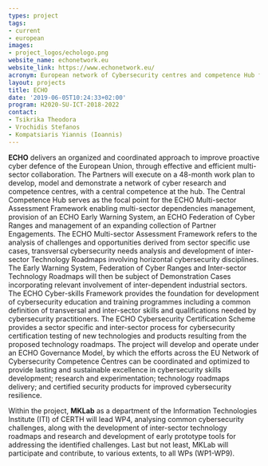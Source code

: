 ```yaml
---
types: project
tags:
- current
- european
images:
- project_logos/echologo.png
website_name: echonetwork.eu
website_link: https://www.echonetwork.eu/
acronym: European network of Cybersecurity centres and competence Hub for innovation and Operations
layout: projects
title: ECHO
date: '2019-06-05T10:24:33+02:00'
program: H2020-SU-ICT-2018-2022
contact: 
- Tsikrika Theodora
- Vrochidis Stefanos
- Kompatsiaris Yiannis (Ioannis)
---
```

<p>
<strong>ECHO</strong> delivers an organized and coordinated approach to improve proactive cyber defence of the European Union, through effective and efficient multi-sector collaboration. The Partners will execute on a 48-month work plan to develop, model and demonstrate a network of cyber research and competence centres, with a central competence at the hub. The Central Competence Hub serves as the focal point for the ECHO Multi-sector Assessment Framework enabling multi-sector dependencies management, provision of an ECHO Early Warning System, an ECHO Federation of Cyber Ranges and management of an expanding collection of Partner Engagements.
The ECHO Multi-sector Assessment Framework refers to the analysis of challenges and opportunities derived from sector specific use cases, transversal cybersecurity needs analysis and development of inter-sector Technology Roadmaps involving horizontal cybersecurity disciplines.
The Early Warning System, Federation of Cyber Ranges and Inter-sector Technology Roadmaps will then be subject of Demonstration Cases incorporating relevant involvement of inter-dependent industrial sectors.
The ECHO Cyber-skills Framework provides the foundation for development of cybersecurity education and training programmes including a common definition of transversal and inter-sector skills and qualifications needed by cybersecurity practitioners.
The ECHO Cybersecurity Certification Scheme provides a sector specific and inter-sector process for cybersecurity certification testing of new technologies and products resulting from the proposed technology roadmaps.
The project will develop and operate under an ECHO Governance Model, by which the efforts across the EU Network of Cybersecurity Competence Centres can be coordinated and optimized to provide lasting and sustainable excellence in cybersecurity skills development; research and experimentation; technology roadmaps delivery; and certified security products for improved cybersecurity resilience.
</p>
<p>
Within the project, <strong>MKLab</strong> as a department of the Information Technologies Institute (ITI) of CERTH will lead WP4, analysing common cybersecurity challenges, along with the development of inter-sector technology roadmaps and research and development of early prototype tools for addressing the identified challenges.  Last but not least, MKLab will participate and contribute, to various extents, to all WPs (WP1-WP9).
</p>  
